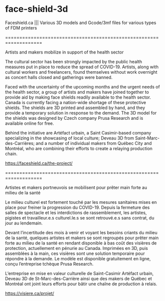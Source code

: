 # face-shield-3d
 Faceshield.ca ||| Various 3D models and Gcode/3mf files for various types of FDM printers
 
===================================================================

Artists and makers mobilize in support of the health sector

The cultural sector has been strongly impacted by the public health measures put in place to reduce the spread of COVID-19. Artists, along with cultural workers and freelancers, found themselves without work overnight as concert halls closed and gatherings were banned.

Faced with the uncertainty of the upcoming months and the urgent needs of the health sector, a group of artists and makers have joined together to provide aid by making face shields readily available to the health sector. Canada is currently facing a nation-wide shortage of these protective shields. The shields are 3D printed and assembled by hand, and they provide a temporary solution in response to the demand. The 3D model for the shields was designed by Czech company Prusa Research and is available online for free.

Behind the initiative are Artéfact urbain, a Saint Casimir-based company specializing in the showcasing of local culture; Deveau 3D from Saint-Marc-des-Carrières; and a number of individual makers from Québec City and Montréal, who are combining their efforts to create a relaying production chain.

https://faceshield.ca/the-project/

===================================================================

Artistes et makers portneuvois se mobilisent pour prêter main forte au milieu de la santé

Le milieu culturel est fortement touché par les mesures sanitaires mises en place pour freiner la progression du COVID-19. Depuis la fermeture des salles de spectacle et les interdictions de rassemblement, les artistes, pigistes et travailleur.e.s culturel.le.s se sont retrouvé.e.s sans contrat, du jour au lendemain.

Devant l’incertitude des mois à venir et voyant les besoins criants du milieu de la santé, quelques artistes et makers se sont regroupés pour prêter main forte au milieu de la santé en rendant disponible à bas coût des visières de protection, actuellement en pénurie au Canada. Imprimées en 3D, puis assemblées à la main, ces visières sont une solution temporaire pour répondre à la demande. Le modèle est disponible gratuitement en ligne, conçu l’entreprise tchèque Prusa Research.

L’entreprise en mise en valeur culturelle de Saint-Casimir Artéfact urbain, Deveau 3D de St-Marc-des-Carrière ainsi que des makers de Québec et Montréal ont joint leurs efforts pour bâtir une chaîne de production à relais.

https://visiere.ca/projet/
